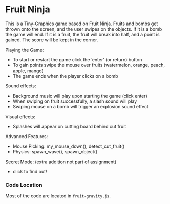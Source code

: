 # Fruit Ninja

This is a Tiny-Graphics game based on Fruit Ninja. Fruits and bombs get thrown onto the screen, and the user swipes on the objects. If it is a bomb the game will end. If it is a fruit, the fruit will break into half, and a point is gained. The score will be kept in the corner. 

Playing the Game:
- To start or restart the game click the ‘enter’ (or return) button
- To gain points swipe the mouse over fruits (watermelon, orange, peach, apple, mango) 
- The game ends when the player clicks on a bomb

Sound effects: 
- Background music will play upon starting the game (click enter)
- When swiping on fruit successfully, a slash sound will play
- Swiping mouse on a bomb will trigger an explosion sound effect

Visual effects:
- Splashes will appear on cutting board behind cut fruit

Advanced Features:
- Mouse Picking: my_mouse_down(), detect_cut_fruit()
- Physics: spawn_wave(), spawn_object()

Secret Mode: (extra addition not part of assignment)
- click to find out!


### Code Location

Most of the code are located in `fruit-gravity.js`. 







